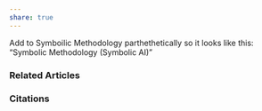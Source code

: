 ```yaml
---
share: true
---
```


Add to Symboilic Methodology parthethetically so it looks like this: “Symbolic Methodology (Symbolic AI)”

### Related Articles

### Citations
